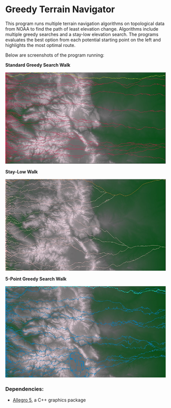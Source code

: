 # Greedy Terrain Navigator
This program runs multiple terrain navigation algorithms on topological data from NOAA to find the path of least elevation change. Algorithms include multiple greedy searches and a stay-low elevation search. The programs evaluates the best option from each potential starting point on the left and highlights the most optimal route.

Below are screenshots of the program running:

**Standard Greedy Search Walk**

![](https://github.com/SoslyLW/GreedyTerrainNavigator/blob/main/Results%20Screenshots/Greedy%20Walk%20Algorithm.jpg)

**Stay-Low Walk**

![](https://github.com/SoslyLW/GreedyTerrainNavigator/blob/main/Results%20Screenshots/Stay-Low%20Walk%20Algorithm.jpg)

**5-Point Greedy Search Walk**

![](https://github.com/SoslyLW/GreedyTerrainNavigator/blob/main/Results%20Screenshots/5%20Point%20Search%20Greedy%20Algorithm.jpg)

### Dependencies:
- [Allegro 5](https://www.allegro.cc/manual/5/install/windows.html), a C++ graphics package

